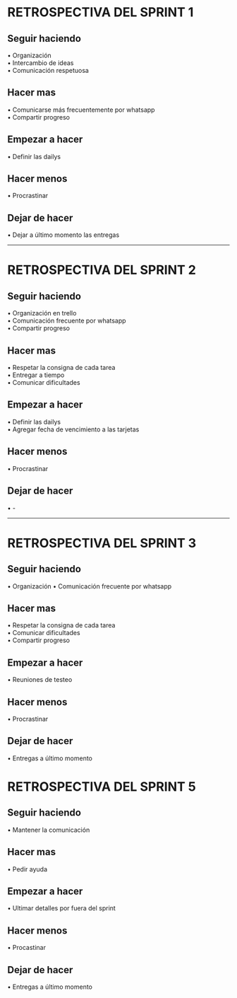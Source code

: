 # RETROSPECTIVA DEL SPRINT 1

## Seguir haciendo
• Organización   
• Intercambio de ideas  
• Comunicación respetuosa  

## Hacer mas
• Comunicarse más frecuentemente por whatsapp  
• Compartir progreso    

## Empezar a hacer
• Definir las dailys  

## Hacer menos
• Procrastinar  

 ## Dejar de hacer
• Dejar a último momento las entregas  

----

# RETROSPECTIVA DEL SPRINT 2 

## Seguir haciendo
• Organización en trello  
• Comunicación frecuente por whatsapp  
• Compartir progreso  

## Hacer mas
• Respetar la consigna de cada tarea  
• Entregar a tiempo   
• Comunicar dificultades  

## Empezar a hacer
• Definir las dailys  
• Agregar fecha de vencimiento a las tarjetas    

## Hacer menos
• Procrastinar  

## Dejar de hacer
• -

----

# RETROSPECTIVA DEL SPRINT 3 

## Seguir haciendo
• Organización
• Comunicación frecuente por whatsapp  

## Hacer mas
• Respetar la consigna de cada tarea  
• Comunicar dificultades  
• Compartir progreso  

## Empezar a hacer 
• Reuniones de testeo

## Hacer menos
• Procrastinar  

## Dejar de hacer
• Entregas a último momento 

# RETROSPECTIVA DEL SPRINT 5

## Seguir haciendo
• Mantener la comunicación

## Hacer mas
• Pedir ayuda

## Empezar a hacer 
• Ultimar detalles por fuera del sprint

## Hacer menos
• Procastinar

## Dejar de hacer
• Entregas a último momento
